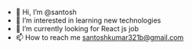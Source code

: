 - 👋 Hi, I’m @santosh
- 👀 I’m interested in learning new technologies
- 🌱 I’m currently looking for React js job
- 📫 How to reach me santoshkumar321b@gmail.com

<!---
santoshkumar321b/santoshkumar321b is a ✨ special ✨ repository because its `README.md` (this file) appears on your GitHub profile.
You can click the Preview link to take a look at your changes.
--->
